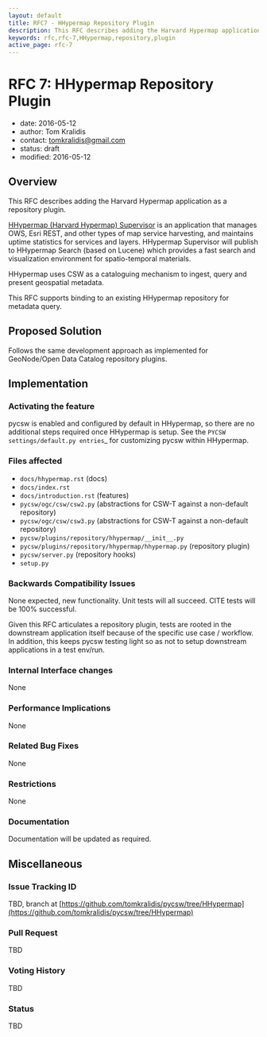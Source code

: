```yaml
---
layout: default
title: RFC7 - HHypermap Repository Plugin
description: This RFC describes adding the Harvard Hypermap application as a repository plugin
keywords: rfc,rfc-7,HHypermap,repository,plugin
active_page: rfc-7
---
```


# RFC 7: HHypermap Repository Plugin

- date: 2016-05-12
- author: Tom Kralidis
- contact: tomkralidis@gmail.com
- status: draft
- modified: 2016-05-12

## Overview

This RFC describes adding the Harvard Hypermap application as a repository plugin.

[HHypermap (Harvard Hypermap) Supervisor](https://github.com/cga-harvard/HHypermap) is an application that manages OWS, Esri REST, and other types of map service harvesting, and maintains uptime statistics for services and layers. HHypermap Supervisor will publish to HHypermap Search (based on Lucene) which provides a fast search and visualization environment for spatio-temporal materials. 

HHypermap uses CSW as a cataloguing mechanism to ingest, query and present geospatial metadata.

This RFC supports binding to an existing HHypermap repository for metadata query.

## Proposed Solution

Follows the same development approach as implemented for GeoNode/Open Data Catalog repository plugins.

## Implementation

### Activating the feature

pycsw is enabled and configured by default in HHypermap, so there are no additional steps required once HHypermap is setup.  See the ``PYCSW`` `settings/default.py entries`_ for customizing pycsw within HHypermap.


### Files affected

- `docs/hhypermap.rst` (docs)
- `docs/index.rst`
- `docs/introduction.rst` (features)
- `pycsw/ogc/csw/csw2.py` (abstractions for CSW-T against a non-default repository)
- `pycsw/ogc/csw/csw3.py` (abstractions for CSW-T against a non-default repository)
- `pycsw/plugins/repository/hhypermap/__init__.py`
- `pycsw/plugins/repository/hhypermap/hhypermap.py` (repository plugin)
- `pycsw/server.py` (repository hooks)
- `setup.py`

### Backwards Compatibility Issues

None expected, new functionality. Unit tests will all succeed. CITE tests will be 100% successful.

Given this RFC articulates a repository plugin, tests are rooted in the downstream application itself because of the specific use case / workflow.  In addition, this keeps pycsw testing light so as not to setup downstream applications in a test env/run.

### Internal Interface changes

None

### Performance Implications

None

### Related Bug Fixes

None

### Restrictions

None

### Documentation

Documentation will be updated as required.  

## Miscellaneous

### Issue Tracking ID

TBD, branch at [https://github.com/tomkralidis/pycsw/tree/HHypermap](https://github.com/tomkralidis/pycsw/tree/HHypermap)

### Pull Request

TBD

### Voting History

TBD

### Status

TBD
